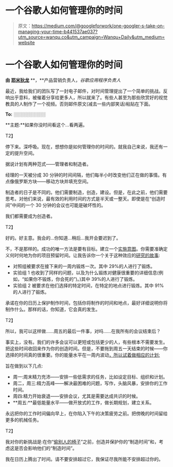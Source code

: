 # 一个谷歌人如何管理你的时间

> 原文：<https://medium.com/@googleforwork/one-googler-s-take-on-managing-your-time-b441537ae037?utm_source=wanqu.co&utm_campaign=Wanqu+Daily&utm_medium=website>

# 一个谷歌人如何管理你的时间

**由** [**耶米狄龙**](https://medium.com/u/c72dd509fd79?source=post_page-----b441537ae037--------------------------------) **，**产品营销负责人，*谷歌应用程序负责人*

最近，我给我们的团队写了一封电子邮件，对时间管理提出了一个简单的挑战。反响出乎意料，被催着分享给更多人，所以就来了。有些人甚至为那些欣赏好的视觉教具的人制作了一个视频。否则邮件原文(减去一些内部笑话)粘贴在下面。



**To:** ░░░░░░░░░░

**主题:**如果你没时间看这个…看两遍。



T2】

停下来。深呼吸。现在，想想你是如何管理你的时间的。就我自己来说，我还有一定的提升空间。

据说计划有两种范式——管理者和制造者。

经理的一天被分成 30 分钟的时间间隔，他们每半小时改变他们正在做的事情。有点像俄罗斯方块——移动方块并填充空间。

制造者的日子是不同的。他们需要制造，创造，建设。但是，在此之前，他们需要思考。对他们来说，最有效的利用时间的方式是半天或一整天。即使是在“创造时间”中间的一个 30 分钟的会议也可能是破坏性的。

我们都需要成为创造者。

T2】

好的。好主意。我会的…你知道…稍后…我开会要迟到了。

不，不是那样的。成功的唯一方法是要有目标。建立一个[实施意图](https://en.wikipedia.org/wiki/Implementation_intention)。你需要准确定义何时何地为你的项目预留时间。让我告诉你一个关于这种效应的[研究的故事](http://www.ncbi.nlm.nih.gov/pubmed/14596707):

*   对照组被要求在接下来的一周内锻炼一次。其中 29%的人进行了锻炼。
*   实验组 1 也收到了同样的问题，以及为什么锻炼对健康很重要的详细信息(例如，“如果你不锻炼，你会死的”)。)其中 39%的人进行了锻炼。
*   实验组 2 被要求在他们选择的特定时间，在特定的地点进行锻炼。其中 91%的人进行了锻炼。

承诺在你的日历上保护制作时间，包括你将制作的时间和地点，最好详细说明你将制作什么。那样的话，你知道，它会真的发生。

T2】

所以，我可以这样做……周五的最后一件事，对吗……在我所有的会议结束后？

事实上，没有。我们的许多会议可以更短或包括更少的人，有些根本不需要发生。把这些时间收回来作为你的创造时间。但是，不要拖到周五一天结束的时候——你选择的时间真的很重要。你的能量水平在一周内波动[，所以试着做相应的计划:](https://books.google.com/books?id=bKevBAAAQBAJ&lpg=PA109&dq=debbie%20moskowitz%20excellent%20at%20anything&pg=PA110#v=onepage&q&f=false)

旨在做到以下几点:

*   周一:周末精力充沛——安排一些低需求的任务，比如设定目标、组织和计划。
*   周二，周三:精力高峰——解决最困难的问题，写作，头脑风暴，安排你的工作时间。
*   周四:精力开始衰退——安排会议，尤其是需要达成共识的时候。
*   **周五:**最低能量水平——做开放式的工作，做长期规划，建立关系。

永远把你的工作时间偏向早上，在你陷入下午的决策疲劳之前。把傍晚的时间留给更多的机械任务。

T2】

我对你的新挑战是:在你“[偷别人的椅子](https://www.ted.com/talks/david_grady_how_to_save_the_world_or_at_least_yourself_from_bad_meetings?language=en)”之前，创造并保护你的“制造时间”和，考虑这是否会影响他们的“制造时间”。

我在日历上腾出了时间。请不要安排超过它，我保证尽我所能不安排超过你的。